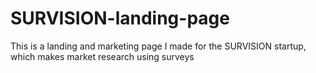 # SURVISION-landing-page
This is a landing and marketing page I made for the SURVISION startup, which makes market research using surveys
